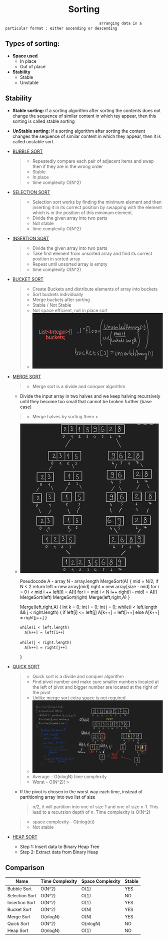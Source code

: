# <center>Sorting</center>

                                              arranging data in a particular format : either ascending or descending

## Types of sorting:

- **Space used**
    - In place
    - Out of place
- **Stability**
    - Stable
    - Unstable

## Stability

- **Stable sorting:** if a sorting algorithm after sorting the contents does not change the sequence of similar content
  in which tey appear, then this sorting is called stable sorting
- **UnStable sorting:** If a sorting algorithm after sorting the content changes the sequence of similar content in
  which they appear, then it is called unstable sort.

- [BUBBLE SORT](BubbleSort.java)
  > - Repeatedly compare each pair of adjacent items and swap then if they are in the wrong order
  > - Stable
  > - In place
  > - time complexity O(N^2)
- [SELECTION SORT](SelectionSort.java)
  > - Selection sort works by finding the minimum element and then inserting it in its correct position by swapping with
      the element which is in the position of this minimum element.
  > - Divide the given array into two parts
  > - Not stable
  > - time complexity O(N^2)
- [INSERTION SORT](InsertionSort.java)
  > - Divide the given array into two parts
  > - Take first element from unsorted array and find its correct position in sorted array
  > - Repeat until unsorted array is empty
  > - time complexity O(N^2)

- [BUCKET SORT](BucketSort.java)
  > - Create Buckets and distribute elements of array into buckets
  > - Sort buckets individually
  > - Merge buckets after sorting
  > - Stable / Not Stable
  > - Not space efficient, not in place sort
  > - ![img.png](img/img.png)
- [MERGE SORT](MergeSort.java)
  > - Merge sort is a divide and conquer algorithm
    - Divide the input array in two halves and we keep halving recursively until they become too small that cannot be
      broken further (base case)
  > - Merge halves by sorting them
      >
    - ![img_1.png](img/img_1.png)

      Pseudocode
      A - array
      N - array.length
      MergeSort(A)
      {
      mid = N/2;
      if N < 2 return
      left = new array[mid]
      right = new array[size - mid]
      for i = 0 i < mid i ++
      left[i] = A[i]
      for i = mid i < N i++
      right[i - mid] = A[i]
      MergeSort(left)
      MergeSort(right)
      Merge(left,right,A)
      }

      Merge(left,right,A)
      {
      int k = 0;
      int i = 0;
      int j = 0;
      while(i < left.length && j < right.length)
      {
      if left[i] <= left[j]
      A[k++] = left[i++]
      else
      A[k++] = right[j++]
      }

          while(i < left.length) 
            A[k++] = left[i++]
          
          while(j < right.length)
            A[k++] = right[j++]

      }

- [QUICK SORT](QuickSort.java)
  > - Quick sort is a divide and conquer algorithm
  > - Find pivot number and make sure smaller numbers located at the left of pivot and bigger number are located at the
      right of the pivot
  > - Unlike merge sort extra space is not required
  > - ![img_3.png](img/img_3.png)
  > - Average - O(nlogN) time complexity
  > - Worst - O(N^2)!
      >
    - If the pivot is chosen in the worst way each time, instead of partitioning array into two list of size
      > n/2, it will partition into one of size 1 and one of size n-1. This lead to a recursion depth of n. Time
      > complexity is O(N^2)
  > - space complexity - O(nlog(n))
  > - Not stable
- [HEAP SORT](HeapSort.java)
    - Step 1: Insert data to Binary Heap Tree
    - Step 2: Extract data from Binary Heap

## Comparison

| Name           | Time Complexity | Space Complexity | Stable |
|----------------|-----------------|------------------|--------|
| Bubble Sort    | O(N^2)          | O(1)             | YES    |
| Selection Sort | O(N^2)          | O(1)             | NO     |
| Insertion Sort | O(N^2)          | O(1)             | YES    |
| Bucket Sort    | O(N^2)          | O(N)             | YES    |
| Merge Sort     | O(nlogN)        | O(N)             | YES    |
| Quick Sort     | O(N^2)          | O(nlogN)         | NO     |
| Heap Sort      | O(nlogN)        | O(1)             | NO     |
